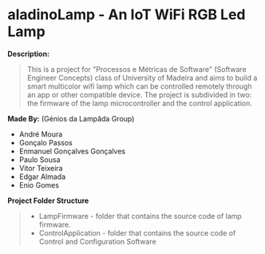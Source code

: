 # aladinoLamp - An IoT WiFi RGB Led Lamp
**Description:**
> This is a project for "Processos e Métricas de Software" (Software Engineer Concepts) class of University of Madeira and aims to build a smart multicolor wifi lamp which can be controlled remotely through an app or other compatible device.
> The project is subdivided in two: the firmware of the lamp microcontroller and the control application.

**Made By:**
 (Génios da Lampâda Group)
* André Moura
* Gonçalo Passos
* Enmanuel Gonçalves Gonçalves
* Paulo Sousa
* Vitor Teixeira
* Edgar Almada
*  Enio Gomes

**Project Folder Structure**
>* LampFirmware - folder that contains the source code of lamp firmware.
>* ControlApplication - folder that contains the source code of Control and Configuration Software